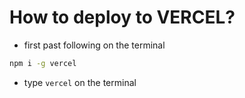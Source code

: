 # How to deploy to VERCEL?
* first past following on the terminal
``` bash
npm i -g vercel
```
* type `vercel` on the terminal